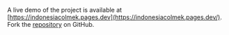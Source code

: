 A live demo of the project is available at [https://indonesiacolmek.pages.dev](https://indonesiacolmek.pages.dev/).
Fork the [repository](https://github.com/jojtoview) on GitHub.